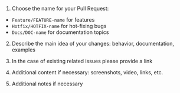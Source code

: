 1. Choose the name for your Pull Request:
* `Feature/FEATURE-name` for features
* `Hotfix/HOTFIX-name` for hot-fixing bugs
* `Docs/DOC-name` for documentation topics

2. Describe the main idea of your changes: behavior, documentation, examples

3. In the case of existing related issues please provide a link

4. Additional content if necessary: screenshots, video, links, etc.

5. Additional notes if necessary
